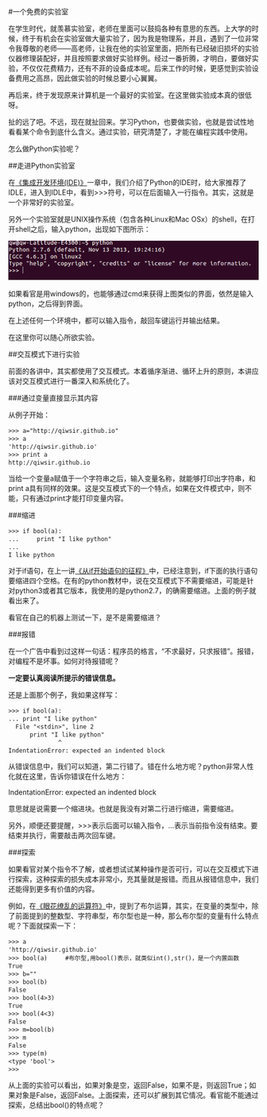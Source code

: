 #一个免费的实验室

在学生时代，就羡慕实验室，老师在里面可以鼓捣各种有意思的东西。上大学的时候，终于有机会在实验室做大量实验了，因为我是物理系，并且，遇到了一位非常令我尊敬的老师——高老师，让我在他的实验室里面，把所有已经破旧损坏的实验仪器修理装配好，并且按照要求做好实验样例。经过一番折腾，才明白，要做好实验，不仅仅花费精力，还有不菲的设备成本呢。后来工作的时候，更感觉到实验设备费用之高昂，因此做实验的时候总要小心翼翼。

再后来，终于发现原来计算机是一个最好的实验室。在这里做实验成本真的很低呀。

扯的远了吧。不远，现在就扯回来。学习Python，也要做实验，也就是尝试性地看看某个命令到底什么含义。通过实验，研究清楚了，才能在编程实践中使用。

怎么做Python实验呢？

##走进Python实验室

在[《集成开发环境(IDE)》](./102.md)一章中，我们介绍了Python的IDE时，给大家推荐了IDLE，进入到IDLE中，看到>>>符号，可以在后面输入一行指令。其实，这就是一个非常好的实验室。

另外一个实验室就是UNIX操作系统（包含各种Linux和Mac OSx）的shell，在打开shell之后，输入python，出现如下图所示：

![](../Pictures/11201.png)

如果看官是用windows的，也能够通过cmd来获得上图类似的界面，依然是输入python，之后得到界面。

在上述任何一个环境中，都可以输入指令，敲回车键运行并输出结果。

在这里你可以随心所欲实验。

##交互模式下进行实验

前面的各讲中，其实都使用了交互模式。本着循序渐进、循环上升的原则，本讲应该对交互模式进行一番深入和系统化了。

###通过变量直接显示其内容

从例子开始：

    >>> a="http://qiwsir.github.io"
    >>> a
    'http://qiwsir.github.io'
    >>> print a
    http://qiwsir.github.io

当给一个变量a赋值于一个字符串之后，输入变量名称，就能够打印出字符串，和print a具有同样的效果。这是交互模式下的一个特点，如果在文件模式中，则不能，只有通过print才能打印变量内容。

###缩进

    >>> if bool(a):
    ...     print "I like python"
    ... 
    I like python

对于if语句，在上一讲[《从if开始语句的征程》](./111.md)中，已经注意到，if下面的执行语句要缩进四个空格。在有的python教材中，说在交互模式下不需要缩进，可能是针对python3或者其它版本，我使用的是python2.7，的确需要缩进。上面的例子就看出来了。

看官在自己的机器上测试一下，是不是需要缩进？

###报错

在一个广告中看到过这样一句话：程序员的格言，“不求最好，只求报错”。报错，对编程不是坏事。如何对待报错呢？

**一定要认真阅读所提示的错误信息。**

还是上面那个例子，我如果这样写：

    >>> if bool(a):
    ... print "I like python"
      File "<stdin>", line 2
          print "I like python"
                  ^
    IndentationError: expected an indented block
    
从错误信息中，我们可以知道，第二行错了。错在什么地方呢？python非常人性化就在这里，告诉你错误在什么地方：

IndentationError: expected an indented block

意思就是说需要一个缩进块。也就是我没有对第二行进行缩进，需要缩进。

另外，顺便还要提醒，>>>表示后面可以输入指令，...表示当前指令没有结束。要结束并执行，需要敲击两次回车键。

###探索

如果看官对某个指令不了解，或者想试试某种操作是否可行，可以在交互模式下进行探索，这种探索的损失成本非常小，充其量就是报错。而且从报错信息中，我们还能得到更多有价值的内容。

例如，在[《眼花缭乱的运算符》](./110.md)中，提到了布尔运算，其实，在变量的类型中，除了前面提到的整数型、字符串型，布尔型也是一种，那么布尔型的变量有什么特点呢？下面就探索一下：

    >>> a
    'http://qiwsir.github.io'
    >>> bool(a)     #布尔型,用bool()表示，就类似int(),str()，是一个内置函数
    True
    >>> b=""
    >>> bool(b)
    False
    >>> bool(4>3)
    True
    >>> bool(4<3)
    False
    >>> m=bool(b)
    >>> m
    False
    >>> type(m)
    <type 'bool'>
    >>> 

从上面的实验可以看出，如果对象是空，返回False，如果不是，则返回True；如果对象是False，返回False。上面探索，还可以扩展到其它情况。看官能不能通过探索，总结出bool()的特点呢？







